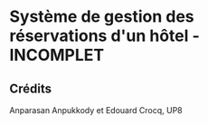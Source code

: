 # Système de gestion des réservations d'un hôtel - INCOMPLET

## Crédits

Anparasan Anpukkody et Edouard Crocq, UP8
